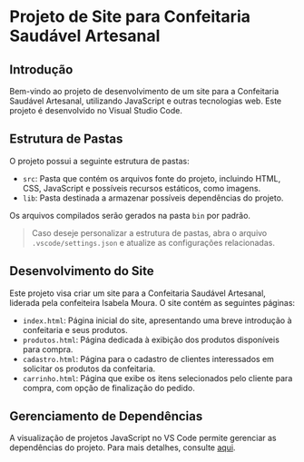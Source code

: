 
# Projeto de Site para Confeitaria Saudável Artesanal

## Introdução

Bem-vindo ao projeto de desenvolvimento de um site para a Confeitaria Saudável Artesanal, utilizando JavaScript e outras tecnologias web. Este projeto é desenvolvido no Visual Studio Code.

## Estrutura de Pastas

O projeto possui a seguinte estrutura de pastas:

- `src`: Pasta que contém os arquivos fonte do projeto, incluindo HTML, CSS, JavaScript e possíveis recursos estáticos, como imagens.
- `lib`: Pasta destinada a armazenar possíveis dependências do projeto.

Os arquivos compilados serão gerados na pasta `bin` por padrão.

> Caso deseje personalizar a estrutura de pastas, abra o arquivo `.vscode/settings.json` e atualize as configurações relacionadas.

## Desenvolvimento do Site

Este projeto visa criar um site para a Confeitaria Saudável Artesanal, liderada pela confeiteira Isabela Moura. O site contém as seguintes páginas:

- `index.html`: Página inicial do site, apresentando uma breve introdução à confeitaria e seus produtos.
- `produtos.html`: Página dedicada à exibição dos produtos disponíveis para compra.
- `cadastro.html`: Página para o cadastro de clientes interessados em solicitar os produtos da confeitaria.
- `carrinho.html`: Página que exibe os itens selecionados pelo cliente para compra, com opção de finalização do pedido.

## Gerenciamento de Dependências

A visualização de projetos JavaScript no VS Code permite gerenciar as dependências do projeto. Para mais detalhes, consulte [aqui](https://code.visualstudio.com/docs/nodejs/working-with-javascript).
